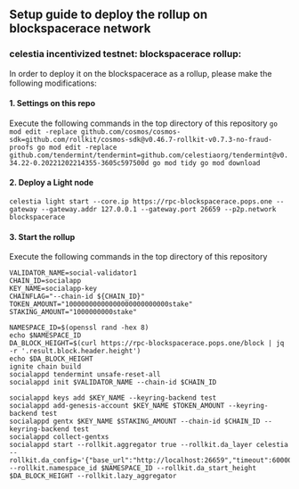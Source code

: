 ## Setup guide to deploy the rollup on blockspacerace network

### celestia incentivized testnet: blockspacerace rollup: 
In order to deploy it on the blockspacerace as a rollup, please make the following modifications:  

#### 1. Settings on this repo 
Execute the following commands in the top directory of this repository
`
go mod edit -replace github.com/cosmos/cosmos-sdk=github.com/rollkit/cosmos-sdk@v0.46.7-rollkit-v0.7.3-no-fraud-proofs
go mod edit -replace github.com/tendermint/tendermint=github.com/celestiaorg/tendermint@v0.34.22-0.20221202214355-3605c597500d
go mod tidy
go mod download
`
#### 2. Deploy a Light node

`
celestia light start --core.ip https://rpc-blockspacerace.pops.one --gateway --gateway.addr 127.0.0.1 --gateway.port 26659 --p2p.network blockspacerace
`

#### 3. Start the rollup 
Execute the following commands in the top directory of this repository

```
VALIDATOR_NAME=social-validator1
CHAIN_ID=socialapp
KEY_NAME=socialapp-key
CHAINFLAG="--chain-id ${CHAIN_ID}"
TOKEN_AMOUNT="10000000000000000000000000stake"
STAKING_AMOUNT="1000000000stake"

NAMESPACE_ID=$(openssl rand -hex 8)
echo $NAMESPACE_ID
DA_BLOCK_HEIGHT=$(curl https://rpc-blockspacerace.pops.one/block | jq -r '.result.block.header.height')
echo $DA_BLOCK_HEIGHT
ignite chain build
socialappd tendermint unsafe-reset-all
socialappd init $VALIDATOR_NAME --chain-id $CHAIN_ID

socialappd keys add $KEY_NAME --keyring-backend test
socialappd add-genesis-account $KEY_NAME $TOKEN_AMOUNT --keyring-backend test
socialappd gentx $KEY_NAME $STAKING_AMOUNT --chain-id $CHAIN_ID --keyring-backend test
socialappd collect-gentxs
socialappd start --rollkit.aggregator true --rollkit.da_layer celestia --rollkit.da_config='{"base_url":"http://localhost:26659","timeout":60000000000,"fee":200000,"gas_limit":8000000}' --rollkit.namespace_id $NAMESPACE_ID --rollkit.da_start_height $DA_BLOCK_HEIGHT --rollkit.lazy_aggregator
```
